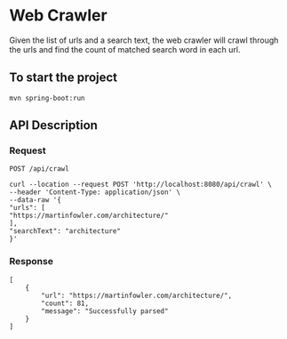 # Web Crawler
Given the list of urls and a search text, the web crawler will crawl through the urls and find the count of matched search word in each url.

## To start the project

```
mvn spring-boot:run
```

## API Description
### Request

`POST /api/crawl`

    curl --location --request POST 'http://localhost:8080/api/crawl' \
    --header 'Content-Type: application/json' \
    --data-raw '{
    "urls": [
    "https://martinfowler.com/architecture/"
    ],
    "searchText": "architecture"
    }'

### Response

    [
        {
            "url": "https://martinfowler.com/architecture/",
            "count": 81,
            "message": "Successfully parsed"
        }
    ]
